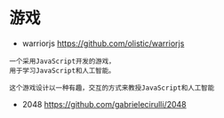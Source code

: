 # 游戏

- warriorjs https://github.com/olistic/warriorjs 

```
一个采用JavaScript开发的游戏，
用于学习JavaScript和人工智能。

这个游戏设计以一种有趣，交互的方式来教授JavaScript和人工智能
``` 

- 2048 https://github.com/gabrielecirulli/2048